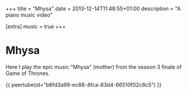 +++
title = "Mhysa"
date = 2013-12-14T11:48:55+01:00
description = "A piano music video"

[extra]
music = true
+++

# Mhysa

Here I play the epic music "Mhysa" (mother) from the season 3 finale of Game of Thrones.

{{ peertube(id="b8fd3a99-ec88-4fca-83d4-66510f02c8c5") }}

